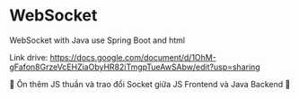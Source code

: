 # WebSocket
WebSocket with Java use Spring Boot and html

Link drive: https://docs.google.com/document/d/1OhM-gFafon8GrzeVcEHZiaObyHR82iTmgpTueAwSAbw/edit?usp=sharing

🍾 Ôn thêm JS thuần và trao đổi Socket giữa JS Frontend và Java Backend 🏯
